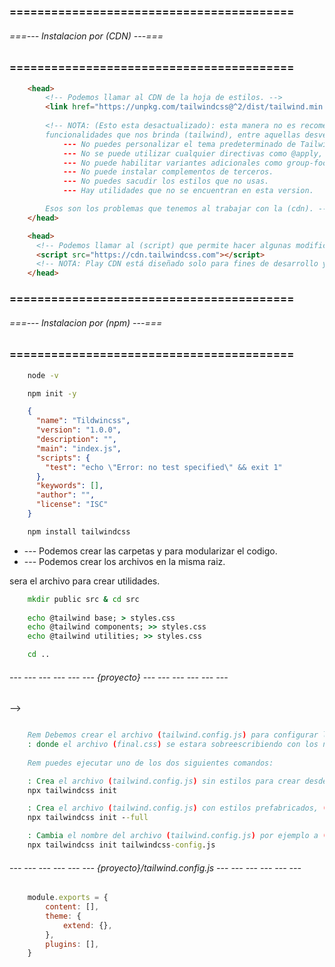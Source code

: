 ### ========================================= ###
###### ===--- Instalacion por (CDN) ---=== ######
### ========================================= ###

<!-- ---------------------------- -->
<!-- ------ CDN por (link) ------ -->
<!-- ---------------------------- -->

```html
	<head>
		<!-- Podemos llamar al CDN de la hoja de estilos. -->
	  	<link href="https://unpkg.com/tailwindcss@^2/dist/tailwind.min.css" rel="stylesheet">
		
		<!-- NOTA: (Esto esta desactualizado): esta manera no es recomendable ya que carece de muchas 
		funcionalidades que nos brinda (tailwind), entre aquellas desventajas: 
			--- No puedes personalizar el tema predeterminado de Tailwind.
			--- No se puede utilizar cualquier directivas como @apply, @variants, etc.
			--- No puede habilitar variantes adicionales como group-focus.
			--- No puede instalar complementos de terceros.
			--- No puedes sacudir los estilos que no usas.
			--- Hay utilidades que no se encuentran en esta version.

		Esos son los problemas que tenemos al trabajar con la (cdn). -->
	</head>
```

<!-- ------------------------------ -->
<!-- ------ CDN por (script) ------ -->
<!-- ------------------------------ -->

```html
	<head>
	  <!-- Podemos llamar al (script) que permite hacer algunas modificaciones. -->
	  <script src="https://cdn.tailwindcss.com"></script>
	  <!-- NOTA: Play CDN está diseñado solo para fines de desarrollo y no es la mejor opción para la producción. -->
	</head>
```

### ========================================= ###
###### ===--- Instalacion por (npm) ---=== ######
### ========================================= ###

<!-- Debemos tener instalado (Node JS) para instalar Tailwindcss y sus dependecias. -->

```bat
	node -v
```

<!-- Ejecutamos el siguiente comando: -->

```bat
	npm init -y
```

<!-- Crea un archivo (json) el cual es necesario para tailwind, algo parecido a esto:  -->
```json
	{
	  "name": "Tildwincss",
	  "version": "1.0.0",
	  "description": "",
	  "main": "index.js",
	  "scripts": {
	    "test": "echo \"Error: no test specified\" && exit 1"
	  },
	  "keywords": [],
	  "author": "",
	  "license": "ISC"
	}
```
<!-- Despues de haber creado el (json), sigue instalar tailwind, ejecutaremos el siguiente comando: -->

```bat
	npm install tailwindcss
```

<!-- El comando anterior nos creara una carpeta llamada (node_modules), ahora falta extraer los estilos de (tailwind): -->
*	--- Podemos crear las carpetas [](public) y [](src) para modularizar el codigo.
*	--- Podemos crear los archivos en la misma raiz.

[](styles.css) sera el archivo para crear utilidades.

```bat
	mkdir public src & cd src
	
	echo @tailwind base; > styles.css
	echo @tailwind components; >> styles.css
	echo @tailwind utilities; >> styles.css

	cd ..
```

###### --- --- --- --- --- --- {proyecto} --- --- --- --- --- --- ######

<!-- Ahora debemos ejecutar el comando:  --> -->

```bat

	Rem Debemos crear el archivo (tailwind.config.js) para configurar los estilos de (tailwind) 
	: donde el archivo (final.css) se estara sobreescribiendo con los nuevos estilos.
	
	Rem puedes ejecutar uno de los dos siguientes comandos: 

	: Crea el archivo (tailwind.config.js) sin estilos para crear desde cero.
	npx tailwindcss init

	: Crea el archivo (tailwind.config.js) con estilos prefabricados, (con utilidades de tailwind).
	npx tailwindcss init --full

	: Cambia el nombre del archivo (tailwind.config.js) por ejemplo a (tailwindcss-config.js).
	npx tailwindcss init tailwindcss-config.js
```

###### --- --- --- --- --- --- {proyecto}/tailwind.config.js --- --- --- --- --- --- ######

<!-- Este archivo se encarga de crear las configuraciones de las utilidades de (tailwindcss). 

NOTA: Este es un ejemplo con el archivo completamente vacio, (no es recomendable asi). -->

```javascript
	module.exports = {
		content: [],
		theme: {
			extend: {},
		},
		plugins: [],
	}
```
